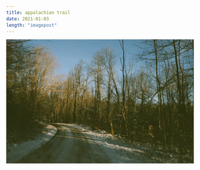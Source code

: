 ```yaml
---
title: appalachian trail
date: 2021-01-03
length: "imagepost"
---
```

![with elise & john](/assets/appalachian.jpg)
